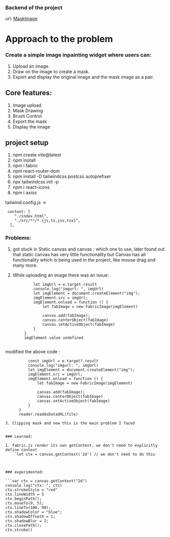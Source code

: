 ### Backend of the project
url: [MaskImage](https://github.com/astrospkc/MaskImage-backend)
# Approach to the problem

### Create a simple image inpainting widget where users can:

1. Upload an image.
2. Draw on the image to create a mask.
3. Export and display the original image and the mask image as a pair.

## Core features:

1. Image upload
2. Mask Drawing 
3. Brush Control
4. Export the mask
5. Display the image

## project setup

1. npm create vite@latest
2. npm install
3. npm i fabric
4. npm react-router-dom
5. npm install -D tailwindcss postcss autoprefixer
6. npx tailwindcss init -p
7. npm i react-icons
8. npm i axios

tailwind.config.js -> 
```
 content: [
    "./index.html",
    "./src/**/*.{js,ts,jsx,tsx}",
  ],
```
   
### Problems:

1. got stuck in Static canvas and canvas : which one to use, later found out that static canvas has very little functionality but Canvas has all functionality which is being used in the project, like mouse drag and many more.

2. While uploading an image there was an issue:
   ```reader.onload = function () {
            let imgUrl = e.target.result
            console.log("imgurl: ", imgUrl)
            let imgElement = document.createElement("img");
            imgElement.src = imgUrl;
            imgElement.onload = function () {
                let fabImage = new FabricImage(imgElement)

                canvas.add(fabImage);
                canvas.centerObject(fabImage)
                canvas.setActiveObject(fabImage)
            }
        }
        imgElement value undefined 
  
  modified the above code :
  ```reader.onload = (e) => {
            const imgUrl = e.target?.result
            console.log("imgurl: ", imgUrl)
            let imgElement = document.createElement("img");
            imgElement.src = imgUrl;
            imgElement.onload = function () {
                let fabImage = new FabricImage(imgElement)

                canvas.add(fabImage);
                canvas.centerObject(fabImage)
                canvas.setActiveObject(fabImage)
            }
        }
        reader.readAsDataURL(file)

3. Clipping mask and now this is the main problem I faced


### Learned:

1. fabric.js render its own getContext, we don't need to explicitly define context
    ```let ctx = canvas.getContext('2d') // we don't need to do this
    
        

### experimented:

```var ctx = canvas.getContext("2d")
  console.log("ctx: ", ctx)
  ctx.strokeStyle = "red"
  ctx.lineWidth = 5
  ctx.beginPath();
  ctx.moveTo(9, 5);
  ctx.lineTo(100, 90);
  ctx.shadowColor = "blue";
  ctx.shadowOffsetX = 1;
  ctx.shadowBlur = 2;
  ctx.closePath();
  ctx.stroke()



